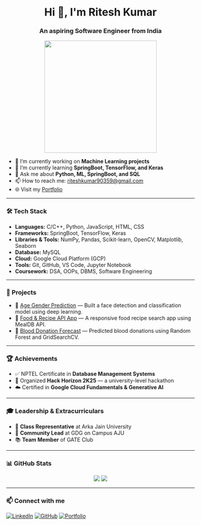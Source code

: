 <h1 align="center">Hi 👋, I'm Ritesh Kumar</h1>
<h3 align="center">An aspiring Software Engineer from India</h3>

<p align="center">
  <img src="https://cdn.dribbble.com/users/1162077/screenshots/3848914/programmer.gif" width="300" />
</p>

- 🔭 I’m currently working on **Machine Learning projects**
- 🌱 I’m currently learning **SpringBoot, TensorFlow, and Keras**
- 💬 Ask me about **Python, ML, SpringBoot, and SQL**
- 📫 How to reach me: [riteshkumar90359@gmail.com](mailto:riteshkumar90359@gmail.com)
- 🌐 Visit my [Portfolio](https://riteshkumar2e.github.io/Portfolio/)

---

### 🛠️ Tech Stack
- **Languages:** C/C++, Python, JavaScript, HTML, CSS  
- **Frameworks:** SpringBoot, TensorFlow, Keras  
- **Libraries & Tools:** NumPy, Pandas, Scikit-learn, OpenCV, Matplotlib, Seaborn  
- **Database:** MySQL  
- **Cloud:** Google Cloud Platform (GCP)  
- **Tools:** Git, GitHub, VS Code, Jupyter Notebook  
- **Coursework:** DSA, OOPs, DBMS, Software Engineering  

---

### 🚀 Projects
- 🧠 [Age Gender Prediction](https://github.com/RiteshKumar2e/AGE_GENDER_PREDECTION.git) — Built a face detection and classification model using deep learning.  
- 🍔 [Food & Recipe API App](https://github.com/RiteshKumar2e/Food---Recipe-API-App.git) — A responsive food recipe search app using MealDB API.  
- 💉 [Blood Donation Forecast](https://github.com/RiteshKumar2e/Blood-Donation-Forecast.git) — Predicted blood donations using Random Forest and GridSearchCV.

---

### 🏆 Achievements
- ✅ NPTEL Certificate in **Database Management Systems**
- 🚀 Organized **Hack Horizon 2K25** — a university-level hackathon
- ☁️ Certified in **Google Cloud Fundamentals & Generative AI**

---

### 🎓 Leadership & Extracurriculars
- 📌 **Class Representative** at Arka Jain University  
- 💼 **Community Lead** at GDG on Campus AJU  
- 📚 **Team Member** of GATE Club  

---

### 📊 GitHub Stats

<p align="center">
  <img src="https://github-readme-stats.vercel.app/api/top-langs/?username=RiteshKumar2e&layout=compact" />
  <img src="https://github-readme-stats.vercel.app/api?username=RiteshKumar2e&show_icons=true&theme=radical" />
</p>

---

### 📫 Connect with me

[![LinkedIn](https://img.shields.io/badge/LinkedIn-blue?logo=linkedin&style=flat)](https://www.linkedin.com/in/ritesh-kumar-b3a654253)
[![GitHub](https://img.shields.io/badge/GitHub-000?logo=github&style=flat)](https://github.com/RiteshKumar2e)
[![Portfolio](https://img.shields.io/badge/Portfolio-121212?style=flat&logo=vercel)](https://riteshkumar2e.github.io/Portfolio/)
